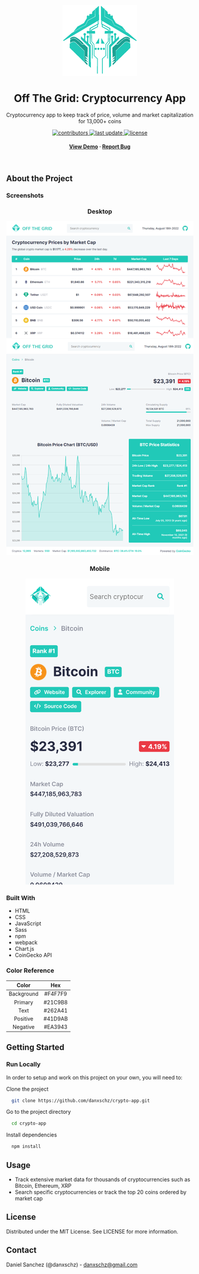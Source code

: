 <div align="center">
  <img src="src/assets/logo.png" alt="logo" width="200" height="auto">
  <h1>Off The Grid: Cryptocurrency App</h1>

  <p>
  Cryptocurrency app to keep track of price, volume and market capitalization for 13,000+ coins
  </p>

  <p>
    <a href="https://github.com/danxschz/crypto-app/graphs/contributors">
      <img src="https://img.shields.io/github/contributors/danxschz/crypto-app" alt="contributors">
    </a>
    <a href="https://github.com/danxschz/crypto-app/commits/main">
      <img src="https://img.shields.io/github/last-commit/danxschz/crypto-app" alt="last update">
    </a>
    <a href="https://github.com/danxschz/crypto-app/blob/master/LICENSE">
      <img src="https://img.shields.io/github/license/danxschz/crypto-app.svg" alt="license">
    </a>
  </p>

  <h4>
    <a href="https://danxschz.github.io/crypto-app">View Demo</a>
    <span> · </span>
    <a href="https://github.com/danxschz/crypto-app/issues/">Report Bug</a>
  </h4>
</div>

<br>

## About the Project

### Screenshots

<div align="center">
  <h3>Desktop</h3>
  <img src="screenshots/desktop-home.png" alt="desktop page" width="600" height="auto"/>
  <img src="screenshots/desktop-detail.png" alt="desktop page" width="600" height="auto"/>

  <h3>Mobile</h3>
  <img src="screenshots/mobile-detail.png" alt="mobile page" width="400" height="auto"/>
</div>

### Built With

- HTML
- CSS
- JavaScript
- Sass
- npm
- webpack
- Chart.js
- CoinGecko API

### Color Reference

| Color      | Hex     |
| :--------: | :-----: |
| Background | #F4F7F9 |
| Primary    | #21C9B8 |
| Text       | #262A41 |
| Positive   | #41D9AB |
| Negative   | #EA3943 |

## Getting Started

### Run Locally

In order to setup and work on this project on your own, you will need to:

Clone the project

```bash
  git clone https://github.com/danxschz/crypto-app.git
```

Go to the project directory

```bash
  cd crypto-app
```

Install dependencies

```bash
  npm install
```

## Usage

- Track extensive market data for thousands of cryptocurrencies such as Bitcoin, Ethereum, XRP 
- Search specific cryptocurrencies or track the top 20 coins ordered by market cap 

## License

Distributed under the MIT License. See LICENSE for more information.

## Contact

Daniel Sanchez (@danxschz) - danxschz@gmail.com
